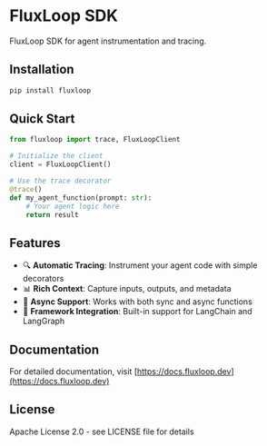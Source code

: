# FluxLoop SDK

FluxLoop SDK for agent instrumentation and tracing.

## Installation

```bash
pip install fluxloop
```

## Quick Start

```python
from fluxloop import trace, FluxLoopClient

# Initialize the client
client = FluxLoopClient()

# Use the trace decorator
@trace()
def my_agent_function(prompt: str):
    # Your agent logic here
    return result
```

## Features

- 🔍 **Automatic Tracing**: Instrument your agent code with simple decorators
- 📊 **Rich Context**: Capture inputs, outputs, and metadata
- 🔄 **Async Support**: Works with both sync and async functions
- 🎯 **Framework Integration**: Built-in support for LangChain and LangGraph

## Documentation

For detailed documentation, visit [https://docs.fluxloop.dev](https://docs.fluxloop.dev)

## License

Apache License 2.0 - see LICENSE file for details

